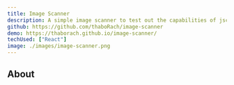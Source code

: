 ```yaml
---
title: Image Scanner
description: A simple image scanner to test out the capabilities of jscanify
github: https://github.com/thaboRach/image-scanner
demo: https://thaborach.github.io/image-scanner/
techUsed: ["React"]
image: ./images/image-scanner.png
---
```


## About
